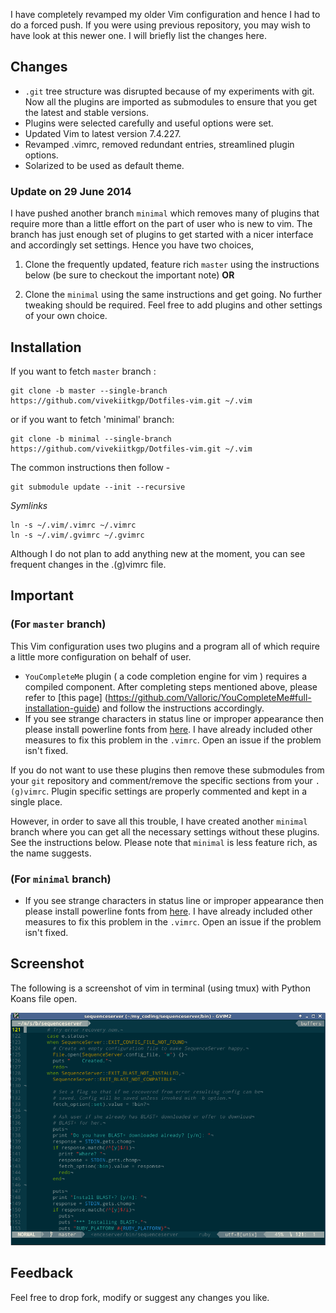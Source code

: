 I have completely revamped my older Vim configuration and hence I had to do a
forced push. If you were using previous repository, you may wish to have look at
this newer one. I will briefly list the changes here.

Changes
-------
* `.git` tree structure was disrupted because of my experiments with git. Now all
the plugins are imported as submodules to ensure that you get the latest and
stable versions.
* Plugins were selected carefully and useful options were set.
* Updated Vim to latest version 7.4.227.
* Revamped .vimrc, removed redundant entries, streamlined plugin options.
* Solarized to be used as default theme.

### Update on 29 June 2014
I have pushed another branch `minimal` which removes many of plugins that require more
than a little effort on the part of user who is new to vim. The branch has just
enough set of plugins to get started with a nicer interface and accordingly set
settings. Hence you have two choices, 

1. Clone the frequently updated, feature rich `master` using the instructions
   below (be sure to checkout the important note) **OR**

2. Clone the `minimal` using the same instructions and get going. No further
   tweaking should be required. Feel free to add plugins and other settings
   of your own choice.

Installation
------------
If you want to fetch `master` branch :

    git clone -b master --single-branch https://github.com/vivekiitkgp/Dotfiles-vim.git ~/.vim
or if you want to fetch 'minimal' branch:

    git clone -b minimal --single-branch https://github.com/vivekiitkgp/Dotfiles-vim.git ~/.vim
The common instructions then follow -

    git submodule update --init --recursive

*Symlinks*

    ln -s ~/.vim/.vimrc ~/.vimrc
    ln -s ~/.vim/.gvimrc ~/.gvimrc

Although I do not plan to add anything new at the moment, you can see frequent
changes in the .(g)vimrc file.

Important
---------
### (For `master` branch)
This Vim configuration uses two plugins and a program  all of which require a
little more configuration on behalf of user.
* `YouCompleteMe` plugin ( a code completion engine for vim ) requires a
compiled component. After completing steps mentioned above, please refer to
[this page] (https://github.com/Valloric/YouCompleteMe#full-installation-guide)
and follow the instructions accordingly.
* If you see strange characters in status line or improper appearance then
please install powerline fonts from
[here](https://github.com/Lokaltog/powerline-fonts). I have already included
other measures to fix this problem in the `.vimrc`. Open an issue if the problem
isn't fixed.

If you do not want to use these plugins then remove these submodules
from your `git` repository and comment/remove the specific sections from your
`.(g)vimrc`. Plugin specific settings are properly commented and kept in a
single place.

However, in order to save all this trouble, I have created another `minimal`
branch where you can get all the necessary settings without these plugins. See
the instructions below. Please note that `minimal` is less feature rich, as the
name suggests.

### (For `minimal` branch)
* If you see strange characters in status line or improper appearance then
please install powerline fonts from
[here](https://github.com/Lokaltog/powerline-fonts). I have already included
other measures to fix this problem in the `.vimrc`. Open an issue if the problem
isn't fixed.

Screenshot
----------
The following is a screenshot of vim in terminal (using tmux) with Python Koans file open.

![vim](screenshot.png "Screenshot of Vim with a ruby file")

Feedback
--------
Feel free to drop fork, modify or suggest any changes you like.
